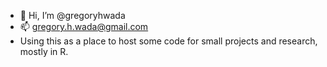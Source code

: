 - 👋 Hi, I’m @gregoryhwada
- 📫 gregory.h.wada@gmail.com
- Using this as a place to host some code for small projects and research, mostly in R.

<!---
gregoryhwada/gregoryhwada is a ✨ special ✨ repository because its `README.md` (this file) appears on your GitHub profile.
You can click the Preview link to take a look at your changes.
--->

